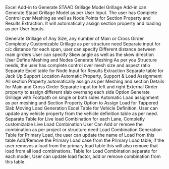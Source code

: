 Excel Add-in to Generate STAAD Grillage Model
Grillage Add-in can Generate Staad Grillage Model as per User Input. The user has Complete Control over Meshing as well as Node Points for Section Property and Results Extraction.  It will automatically assign section property and loading as per User Inputs. 

Generate Grillage of Any Size, any number of Main or Cross Girder
Completely Customizable Grillage as per structure need
Separate input for c/c distance for each span, user can specify Different distance between main girders
User can specify Skew angle as well as the skew direction 
User Define Meshing and Nodes
Generate Meshing As per you Structure needs, the user has complete control over mesh size and aspect ratio
Separate Excel table for Node Input for Results Extraction
Separate table for Jack Up Support Location
Automatic Property, Support & Load Assignment
All section Property automatically assign as per Meshing and section Details for Main and Cross Girder
Separate input for left and right External Girder property to  assign different slab overhang each side
Option Generate Grillage with Footpath on single or both sides
Automatic Load assignment as per meshing and Section Property
Option to Assign Load for Tappered Slab
Moving Load  Generation
Excel Table for Vehicle Definition, User can update any vehicle property from the vehicle definition table as per need.
Separate Table for Live load Combination for each Lane, Completly customizable Live Load Combination
User Can Add or remove the combination as per project or structure need
Load Combination Generation
Table for Primary Load, the user can update the name of Load from this table
Add/Remove the Primary Load case from the Primary Load table, if the user removes a load from the primary load table this will also remove that load from all load combinations.
Table for Load Combination separate for each model, User can update load factor, add or remove combination from this table.

   